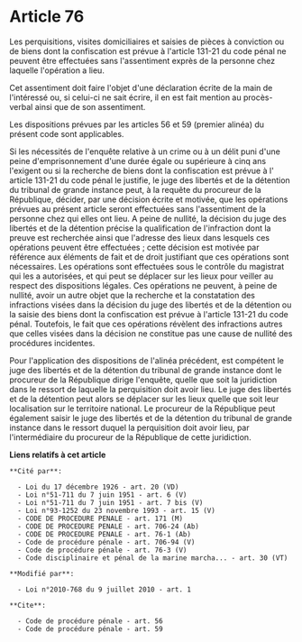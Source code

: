 # Article 76

Les perquisitions, visites domiciliaires et saisies de pièces à conviction ou de biens dont la confiscation est prévue à
l'article 131-21 du code pénal ne peuvent être effectuées sans l'assentiment exprès de la personne chez laquelle l'opération
a lieu. 

Cet assentiment doit faire l'objet d'une déclaration écrite de la main de l'intéressé ou, si celui-ci ne sait écrire, il en
est fait mention au procès-verbal ainsi que de son assentiment. 

Les dispositions prévues par les articles 56 et 59 (premier alinéa) du présent code sont applicables. 

Si les nécessités de l'enquête relative à un crime ou à un délit puni d'une peine d'emprisonnement d'une durée égale ou
supérieure à cinq ans l'exigent ou si la recherche de biens dont la confiscation est prévue à l' article 131-21 du code pénal
le justifie, le juge des libertés et de la détention du tribunal de grande instance peut, à la requête du procureur de la
République, décider, par une décision écrite et motivée, que les opérations prévues au présent article seront effectuées sans
l'assentiment de la personne chez qui elles ont lieu. A peine de nullité, la décision du juge des libertés et de la détention
précise la qualification de l'infraction dont la preuve est recherchée ainsi que l'adresse des lieux dans lesquels ces
opérations peuvent être effectuées ; cette décision est motivée par référence aux éléments de fait et de droit justifiant que
ces opérations sont nécessaires. Les opérations sont effectuées sous le contrôle du magistrat qui les a autorisées, et qui
peut se déplacer sur les lieux pour veiller au respect des dispositions légales. Ces opérations ne peuvent, à peine de
nullité, avoir un autre objet que la recherche et la constatation des infractions visées dans la décision du juge des
libertés et de la détention ou la saisie des biens dont la confiscation est prévue à l'article 131-21 du code pénal.
Toutefois, le fait que ces opérations révèlent des infractions autres que celles visées dans la décision ne constitue pas une
cause de nullité des procédures incidentes. 

Pour l'application des dispositions de l'alinéa précédent, est compétent le juge des libertés et de la détention du tribunal
de grande instance dont le procureur de la République dirige l'enquête, quelle que soit la juridiction dans le ressort de
laquelle la perquisition doit avoir lieu. Le juge des libertés et de la détention peut alors se déplacer sur les lieux quelle
que soit leur localisation sur le territoire national. Le procureur de la République peut également saisir le juge des
libertés et de la détention du tribunal de grande instance dans le ressort duquel la perquisition doit avoir lieu, par
l'intermédiaire du procureur de la République de cette juridiction.

**Liens relatifs à cet article**

	**Cité par**:

	  - Loi du 17 décembre 1926 - art. 20 (VD)
	  - Loi n°51-711 du 7 juin 1951 - art. 6 (V)
	  - Loi n°51-711 du 7 juin 1951 - art. 7 bis (V)
	  - Loi n°93-1252 du 23 novembre 1993 - art. 15 (V)
	  - CODE DE PROCEDURE PENALE - art. 171 (M)
	  - CODE DE PROCEDURE PENALE - art. 706-24 (Ab)
	  - CODE DE PROCEDURE PENALE - art. 76-1 (Ab)
	  - Code de procédure pénale - art. 706-94 (V)
	  - Code de procédure pénale - art. 76-3 (V)
	  - Code disciplinaire et pénal de la marine marcha... - art. 30 (VT)

	**Modifié par**:

	  - Loi n°2010-768 du 9 juillet 2010 - art. 1

	**Cite**:

	  - Code de procédure pénale - art. 56
	  - Code de procédure pénale - art. 59
